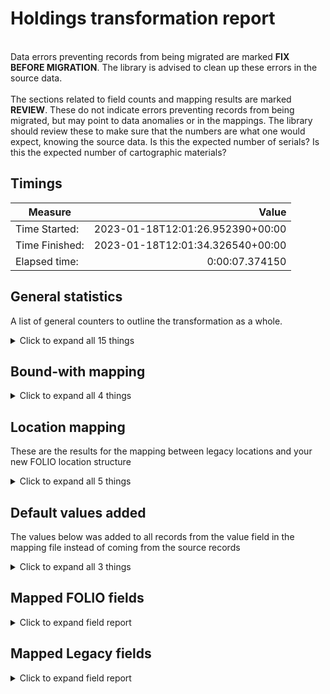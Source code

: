 # Holdings transformation report   
<br/>Data errors preventing records from being migrated are marked **FIX BEFORE MIGRATION**. The library is advised to clean up these errors in the source data.<br/><br/> The sections related to field counts and mapping results are marked **REVIEW**. These do not indicate errors preventing records from being migrated, but may point to data anomalies or in the mappings. The library should review these to make sure that the numbers are what one would expect, knowing the source data. Is this the expected number of serials? Is this the expected number of cartographic materials?
## Timings   
   
Measure | Value   
--- | ---:   
Time Started: | 2023-01-18T12:01:26.952390+00:00   
Time Finished: | 2023-01-18T12:01:34.326540+00:00   
Elapsed time: | 0:00:07.374150   
   
## General statistics    
A list of general counters to outline the transformation as a whole.    
<details><summary>Click to expand all 15 things</summary>     
   
Measure | Count   
--- | ---:   
BW Items found tied to previously created BW Holdings | 2   
Bib ids referenced in bound-with items | 18   
Bound-with holdings created | 18   
Bound-with items callnumber identified | 9   
Bound-with items identified by bib id | 9   
Empty rows in bw_items.tsv | 0   
Holdings Records Written to disk | 17   
Number of Legacy items in file | 10   
Number of files processed | 1   
Records matched to Instances | 19   
Total rows in bw_items.tsv | 10   
Unique BW Holdings created from Items | 16   
Unique Holdings created from Items | 1   
Unique ID:s written to legacy map | 29   
</details>   
   
## Bound-with mapping    
    
<details><summary>Click to expand all 4 things</summary>     
   
Measure | Count   
--- | ---:   
Number of bib records referenced in item: 1 | 1   
Number of bib records referenced in item: 2 | 9   
Number of bib-level callnumbers in record: 2 | 9   
</details>   
   
## Location mapping    
These are the results for the mapping between legacy locations and your new FOLIO location structure    
<details><summary>Click to expand all 5 things</summary>     
   
Measure | Count   
--- | ---:   
Unmapped (Default value was set) --    -> migration | 1   
jnlDesk   -> JOURDESK | 5   
jnlDesk -> JOURDESK | 2   
maps   -> MAPZ | 2   
</details>   
   
## Default values added    
The values below was added to all records from the value field in the mapping file instead of coming from the source records    
<details><summary>Click to expand all 3 things</summary>     
   
Measure | Count   
--- | ---:   
97fbb130-beb4-4eec-84a6-c69768ca3eea added to notes[0].holdingsNoteTypeId | 10   
true added to notes[0].staffOnly | 10   
</details>   

## Mapped FOLIO fields
<details><summary>Click to expand field report</summary>     

FOLIO Field | Mapped | Unmapped  
--- | --- | ---:  
_version | 0 (0%) | 10 (100%) 
acquisitionFormat | 0 (0%) | 10 (100%) 
acquisitionMethod | 0 (0%) | 10 (100%) 
administrativeNotes | 0 (0%) | 10 (100%) 
bareHoldingsItems | 0 (0%) | 10 (100%) 
callNumber | 10 (100%) | 0 (0%) 
callNumberPrefix | 0 (0%) | 10 (100%) 
callNumberSuffix | 0 (0%) | 10 (100%) 
callNumberTypeId | 0 (0%) | 10 (100%) 
copyNumber | 0 (0%) | 10 (100%) 
digitizationPolicy | 0 (0%) | 10 (100%) 
discoverySuppress | 0 (0%) | 10 (100%) 
effectiveLocationId | 0 (0%) | 10 (100%) 
electronicAccess | 0 (0%) | 10 (100%) 
formerIds | 10 (100%) | 0 (0%) 
holdingsInstance | 0 (0%) | 10 (100%) 
holdingsItems | 0 (0%) | 10 (100%) 
holdingsStatements | 0 (0%) | 10 (100%) 
holdingsStatementsForIndexes | 0 (0%) | 10 (100%) 
holdingsStatementsForSupplements | 0 (0%) | 10 (100%) 
holdingsTypeId | 10 (100%) | 0 (0%) 
hrid | 0 (0%) | 10 (100%) 
id | 10 (100%) | 0 (0%) 
illPolicy | 0 (0%) | 10 (100%) 
illPolicyId | 0 (0%) | 10 (100%) 
instanceId | 10 (100%) | 0 (0%) 
metadata | 10 (100%) | 0 (0%) 
metadata.createdByUserId | 10 (100%) | 0 (0%) 
metadata.createdDate | 10 (100%) | 0 (0%) 
metadata.updatedByUserId | 10 (100%) | 0 (0%) 
metadata.updatedDate | 10 (100%) | 0 (0%) 
notes | 10 (100%) | 0 (0%) 
notes.holdingsNoteTypeId | 10 (100%) | 0 (0%) 
notes.note | 10 (100%) | 0 (0%) 
notes.staffOnly | 10 (100%) | 0 (0%) 
numberOfItems | 0 (0%) | 10 (100%) 
permanentLocation | 0 (0%) | 10 (100%) 
permanentLocationId | 10 (100%) | 0 (0%) 
receiptStatus | 0 (0%) | 10 (100%) 
receivingHistory | 0 (0%) | 10 (100%) 
retentionPolicy | 0 (0%) | 10 (100%) 
shelvingTitle | 0 (0%) | 10 (100%) 
sourceId | 10 (100%) | 0 (0%) 
statisticalCodeIds | 0 (0%) | 10 (100%) 
tags | 0 (0%) | 10 (100%) 
temporaryLocationId | 0 (0%) | 10 (100%) 
</details>   

## Mapped Legacy fields
<details><summary>Click to expand field report</summary>     

Legacy Field | Present | Mapped | Unmapped  
--- | --- | --- | ---:  
CALL #(BIBLIO) | 10 (100.0%) | 10 (100%) | 0  
LOCATION | 10 (100.0%) | 10 (100%) | 0  
RECORD #(BIBLIO) | 20 (200.0%) | 20 (200%) | 0  
RECORD #(ITEM) | 10 (100.0%) | 10 (100%) | 0  
</details>   
